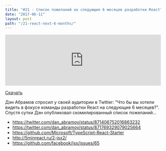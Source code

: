 ```yaml
---
title: "#21 - Список пожеланий на следующие 6 месяцев разработки React"
date: "2017-06-11"
layout: post
path: "/21-react-next-6-months/"
---
```


<iframe width="100%" height="166" scrolling="no" frameborder="no" src="https://w.soundcloud.com/player/?url=https%3A//api.soundcloud.com/tracks/327566624&amp;color=ff5500&amp;auto_play=false&amp;hide_related=false&amp;show_comments=true&amp;show_user=true&amp;show_reposts=false"></iframe>

<a href="https://5minreact.podster.fm/21/download/audio.mp3?download=yes&media=file"><i class="fa fa-download"></i> Скачать</a>

Дэн Абрамов спросил у своей аудитории в Twttier: "Что бы вы хотели видеть в фокусе команды разработки React на следующие 6 месяцев?". Спустя сутки Дэн опубликовал скомилированный список пожеланий...

- https://twitter.com/dan_abramov/status/871406752016863232
- https://twitter.com/dan_abramov/status/871769329079025664
- https://github.com/Microsoft/TypeScript-React-Starter
- http://5minreact.ru/2-jsx2/
- https://github.com/facebook/jsx/issues/65


